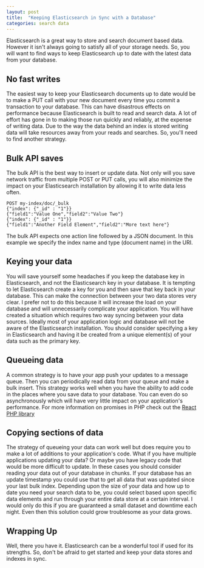 ```yaml
---
layout: post
title:  "Keeping Elasticsearch in Sync with a Database"
categories: search data
---
```

Elasticsearch is a great way to store and search document based data. However it isn't 
always going to satisfy all of your storage needs. So, you will want to find ways to keep
Elasticsearch up to date with the latest data from your database.

## No fast writes

The easiest way to keep your Elasticsearch documents up to date would be to make a 
PUT call with your new document every time you commit a transaction to your database.
This can have disastrous effects on performance because Elasticsearch is built to read 
and search data.  A lot of effort has gone in to making
those run quickly and reliably, at the expense of writing data. Due to 
the way the data behind an index is stored writing data will take resources away from 
your reads and searches. So, you'll need to find another strategy.

## Bulk API saves

The bulk API is the best way to insert or update data. Not only will you save network
traffic from multiple POST or PUT calls, you will also minimize the impact on your
Elasticsearch installation by allowing it to write data less often. 

```
POST my-index/doc/_bulk
{"index": {"_id" : "1"}}
{"field1":"Value One","field2":"Value Two"}
{"index": {"_id" : "1"}}
{"field1":"Another Field Element","field2":"More text here"}
```

The bulk API expects one action line followed by a JSON document. In this example we 
specify the index name and type (document name) in the URI.

## Keying your data

You will save yourself some headaches if you keep the database key in Elasticsearch, and 
not the Elasticsearch key in your database. It is tempting to let Elasticsearch create
a key for you and then save that key back in your database. This can make the connection
between your two data stores very clear. I prefer not to do this because it will increase
the load on your database and will unnecessarily complicate your application. You will
have created a situation which requires two way syncing between your data sources.  Ideally most
of your application logic and database will not be aware of the Elasticsearch installation.
You should consider specifying a key in Elasticsearch and having it be created from a
unique element(s) of your data such as the primary key.


## Queueing data

A common strategy is to have your app push your updates to a message queue. Then 
you can periodically read data from your queue and make a bulk insert. This strategy
works well when you have the ability to add code in the places where you save data to
your database. You can even do so asynchronously which will have very little impact on
your application's performance. For more information on promises in PHP check out the
[React PHP library](https://reactphp.org/promise)

## Copying sections of data

The strategy of queueing your data can work well but does require you to make a lot of 
additions to your application's code. What if you have multiple applications updating
your data? Or maybe you have legacy code that would be more difficult to update.
In these cases you should consider reading your data out of your database in chunks.
If your database has an update timestamp you could use that to get all data that was 
updated since your last bulk index. Depending upon the size of your data and how up to date
you need your search data to be, you could select based upon specific data elements
and run through your entire data store at a certain interval. I would only do this
if you are guaranteed a small dataset and downtime each night. Even then this solution
could grow troublesome as your data grows.

## Wrapping Up
Well, there you have it. Elasticsearch can be a wonderful tool if used for its strengths.
So, don't be afraid to get started and keep your data stores and indexes in sync.